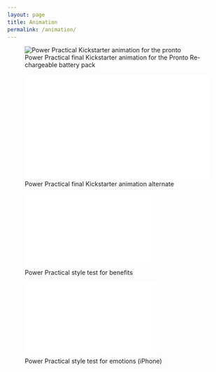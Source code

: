 ```yaml
---
layout: page
title: Animation
permalink: /animation/
---
```


<figure class="image">
  <img src="/images/Power-Practical-Pronto-Battery-Kickstarter-Animation.gif" alt="Power Practical Kickstarter animation for the pronto">
  <figcaption>Power Practical final Kickstarter animation for the Pronto Re-chargeable battery pack</figcaption>
</figure>

<figure class="image">
  <img src="/images/Power-Practical-Kickstarter-Animation-Alternate.gif" alt="Power Practical Kickstarter animation alternate option">
  <figcaption>Power Practical final Kickstarter animation alternate</figcaption>
</figure>

<figure class="image">
  <img src="/images/Power-Practical-Kickstarter-Animation-holds-9-charges.gif" alt="Power Practical Kickstarter animation alternate">
  <figcaption>Power Practical style test for benefits</figcaption>
</figure>

<figure class="image">
  <img src="/images/Power-Practical-Kickstarter-Animation-iPhone.gif" alt="Power Practical Kickstarter animation alternate">
  <figcaption>Power Practical style test for emotions (iPhone)</figcaption>
</figure>